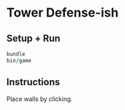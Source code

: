 # Tower Defense-ish

## Setup + Run

```ruby
bundle
bin/game
```

## Instructions

Place walls by clicking.
